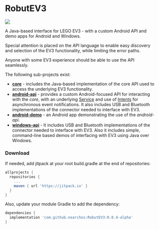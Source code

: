 # RobutEV3

[![](https://jitpack.io/v/nearchos/RobutEV3.svg)](https://jitpack.io/#nearchos/RobutEV3)

A Java-based interface for LEGO EV3 - with a custom Android API and demo
apps for Android and Windows.

Special attention is placed on the API language to enable easy discovery
and selection of the EV3 functionality, while limiting the error paths.

Anyone with some EV3 experience should be able to use the API
seamlessly.

The following sub-projects exist:

+ [**core**](https://github.com/nearchos/RobutEV3/tree/master/core) -
 includes the Java-based implementation of the core API used to access
 the underlying EV3 functionality.
+ [**android-api**](https://github.com/nearchos/RobutEV3/tree/master/android-api) -
 provides a custom Android-focused API for interacting with the *core*,
 with an underlying
 [Service](https://developer.android.com/guide/components/services) and
 use of
 [Intents](https://developer.android.com/guide/components/intents-filters)
 for asynchronous event notifications. It also includes USB and
 Bluetooth implementations of the connector needed to interface with
 EV3.
+ [**android-demo**](https://github.com/nearchos/RobutEV3/tree/master/android-demo) -
 an Android app demonstrating the use of the *android-api*.
+ [**windows-api**](https://github.com/nearchos/RobutEV3/tree/master/windows-api) -
 It includes USB and Bluetooth implementations of the connector needed
 to interface with EV3. Also it includes simple, command-line based
 demos of interfacing with EV3 using Java over Windows.

### Download

If needed, add jitpack at your root build.gradle at the end of repositories:

```gradle
allprojects {
  repositories {
    ...
    maven { url 'https://jitpack.io' }
  }
}
```

Also, update your module Gradle to add the dependency:

```gradle
dependencies {
  implementation 'com.github.nearchos:RobutEV3:0.0.4-alpha'
}
```
